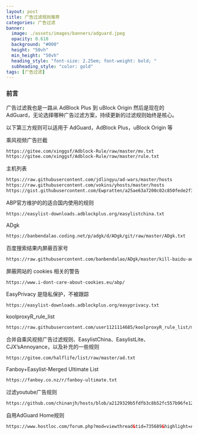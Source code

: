 ```yaml
---
layout: post
title: 广告过滤规则推荐
categories: 广告过滤
banner:
  image: ./assets/images/banners/adguard.jpeg
  opacity: 0.618
  background: "#000"
  height: "50vh"
  min_height: "50vh"
  heading_style: "font-size: 2.25em; font-weight: bold; "
  subheading_style: "color: gold"
tags: [广告过滤]
---
```


### 前言
广告过滤我也是一路从 AdBlock Plus 到 uBlock Origin 然后是现在的 AdGuard，无论选择哪种广告过滤方案，持续更新的过滤规则始终是核心。

以下第三方规则可以适用于 AdGuard，AdBlock Plus，uBlock Origin 等

乘风视频广告拦截
```HTML
https://gitee.com/xinggsf/Adblock-Rule/raw/master/mv.txt
https://gitee.com/xinggsf/Adblock-Rule/raw/master/rule.txt
```

主机列表
```html
https://raw.githubusercontent.com/jdlingyu/ad-wars/master/hosts
https://raw.githubusercontent.com/vokins/yhosts/master/hosts
https://gist.githubusercontent.com/Ewpratten/a25ae63a7200c02c850fede2f32453cf/raw/b9318009399b99e822515d388b8458557d828c37/hosts-yt-ads
```

ABP官方维护的的适合国内使用的规则
```html
https://easylist-downloads.adblockplus.org/easylistchina.txt
```

ADgk
```html
https://banbendalao.coding.net/p/adgk/d/ADgk/git/raw/master/ADgk.txt
```

百度搜索结果内屏蔽百家号
```html
https://raw.githubusercontent.com/banbendalao/ADgk/master/kill-baidu-ad.txt
```

屏蔽网站的 cookies 相关的警告
```html
https://www.i-dont-care-about-cookies.eu/abp/
```

EasyPrivacy 是隐私保护，不被跟踪
```html
https://easylist-downloads.adblockplus.org/easyprivacy.txt
```

koolproxyR_rule_list
```html
https://raw.githubusercontent.com/user1121114685/koolproxyR_rule_list/master/kpr_our_rule.txt
```


合并自乘风视频广告过滤规则、EasylistChina、EasylistLite、CJX’sAnnoyance，以及补充的一些规则
```html
https://gitee.com/halflife/list/raw/master/ad.txt
```

Fanboy+Easylist-Merged Ultimate List
```html
https://fanboy.co.nz/r/fanboy-ultimate.txt
```

过滤youtube广告规则
```html
https://github.com/chinanjh/hosts/blob/a2129329b5fdfb3c8b52fc557b96fe12038ab966/fuck%20youtube.txt
```

自用AdGuard Home规则
```html
https://www.hostloc.com/forum.php?mod=viewthread&tid=735689&highlight=Adguard
```

